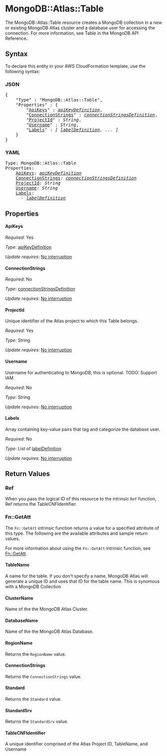 # MongoDB::Atlas::Table

The MongoDB::Atlas::Table resource creates a MongoDB collection in a new or existing MongoDB Atlas cluster and a database user for accessing the connection. For more information, see Table in the MongoDB API Reference..

## Syntax

To declare this entity in your AWS CloudFormation template, use the following syntax:

### JSON

<pre>
{
    "Type" : "MongoDB::Atlas::Table",
    "Properties" : {
        "<a href="#apikeys" title="ApiKeys">ApiKeys</a>" : <i><a href="apikeydefinition.md">apiKeyDefinition</a></i>,
        "<a href="#connectionstrings" title="ConnectionStrings">ConnectionStrings</a>" : <i><a href="connectionstringsdefinition.md">connectionStringsDefinition</a></i>,
        "<a href="#projectid" title="ProjectId">ProjectId</a>" : <i>String</i>,
        "<a href="#username" title="Username">Username</a>" : <i>String</i>,
        "<a href="#labels" title="Labels">Labels</a>" : <i>[ <a href="labeldefinition.md">labelDefinition</a>, ... ]</i>
    }
}
</pre>

### YAML

<pre>
Type: MongoDB::Atlas::Table
Properties:
    <a href="#apikeys" title="ApiKeys">ApiKeys</a>: <i><a href="apikeydefinition.md">apiKeyDefinition</a></i>
    <a href="#connectionstrings" title="ConnectionStrings">ConnectionStrings</a>: <i><a href="connectionstringsdefinition.md">connectionStringsDefinition</a></i>
    <a href="#projectid" title="ProjectId">ProjectId</a>: <i>String</i>
    <a href="#username" title="Username">Username</a>: <i>String</i>
    <a href="#labels" title="Labels">Labels</a>: <i>
      - <a href="labeldefinition.md">labelDefinition</a></i>
</pre>

## Properties

#### ApiKeys

_Required_: Yes

_Type_: <a href="apikeydefinition.md">apiKeyDefinition</a>

_Update requires_: [No interruption](https://docs.aws.amazon.com/AWSCloudFormation/latest/UserGuide/using-cfn-updating-stacks-update-behaviors.html#update-no-interrupt)

#### ConnectionStrings

_Required_: No

_Type_: <a href="connectionstringsdefinition.md">connectionStringsDefinition</a>

_Update requires_: [No interruption](https://docs.aws.amazon.com/AWSCloudFormation/latest/UserGuide/using-cfn-updating-stacks-update-behaviors.html#update-no-interrupt)

#### ProjectId

Unique identifier of the Atlas project to which this Table belongs.

_Required_: Yes

_Type_: String

_Update requires_: [No interruption](https://docs.aws.amazon.com/AWSCloudFormation/latest/UserGuide/using-cfn-updating-stacks-update-behaviors.html#update-no-interrupt)

#### Username

Username for authenticating to MongoDB, this is optional. TODO: Support IAM

_Required_: No

_Type_: String

_Update requires_: [No interruption](https://docs.aws.amazon.com/AWSCloudFormation/latest/UserGuide/using-cfn-updating-stacks-update-behaviors.html#update-no-interrupt)

#### Labels

Array containing key-value pairs that tag and categorize the database user.

_Required_: No

_Type_: List of <a href="labeldefinition.md">labelDefinition</a>

_Update requires_: [No interruption](https://docs.aws.amazon.com/AWSCloudFormation/latest/UserGuide/using-cfn-updating-stacks-update-behaviors.html#update-no-interrupt)

## Return Values

### Ref

When you pass the logical ID of this resource to the intrinsic `Ref` function, Ref returns the TableCNFIdentifier.

### Fn::GetAtt

The `Fn::GetAtt` intrinsic function returns a value for a specified attribute of this type. The following are the available attributes and sample return values.

For more information about using the `Fn::GetAtt` intrinsic function, see [Fn::GetAtt](https://docs.aws.amazon.com/AWSCloudFormation/latest/UserGuide/intrinsic-function-reference-getatt.html).

#### TableName

A name for the table. If you don't specify a name, MongoDB Atlas will generate a unique ID and uses that ID for the table name. This is synomous with a MongoDB Collection

#### ClusterName

Name of the the MongoDB Atlas Cluster.

#### DatabaseName

Name of the the MongoDB Atlas Database.

#### RegionName

Returns the <code>RegionName</code> value.

#### ConnectionStrings

Returns the <code>ConnectionStrings</code> value.

#### Standard

Returns the <code>Standard</code> value.

#### StandardSrv

Returns the <code>StandardSrv</code> value.

#### TableCNFIdentifier

A unique identifier comprised of the Atlas Project ID, TableName, and Username

